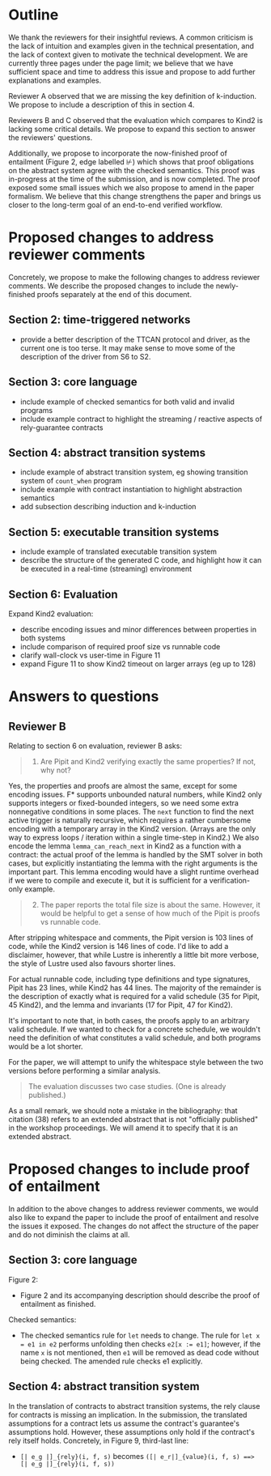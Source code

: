 # Outline

We thank the reviewers for their insightful reviews.
A common criticism is the lack of intuition and examples given in the technical presentation, and the lack of context given to motivate the technical development.
We are currently three pages under the page limit; we believe that we have sufficient space and time to address this issue and propose to add further explanations and examples.

Reviewer A observed that we are missing the key definition of k-induction.
We propose to include a description of this in section 4.

Reviewers B and C observed that the evaluation which compares to Kind2 is lacking some critical details.
We propose to expand this section to answer the reviewers' questions.

Additionally, we propose to incorporate the now-finished proof of entailment (Figure 2, edge labelled $\not\vdash$) which shows that proof obligations on the abstract system agree with the checked semantics.
This proof was in-progress at the time of the submission, and is now completed.
The proof exposed some small issues which we also propose to amend in the paper formalism.
We believe that this change strengthens the paper and brings us closer to the long-term goal of an end-to-end verified workflow.


# Proposed changes to address reviewer comments
Concretely, we propose to make the following changes to address reviewer comments.
We describe the proposed changes to include the newly-finished proofs separately at the end of this document.

## Section 2: time-triggered networks

* provide a better description of the TTCAN protocol and driver, as the current one is too terse. It may make sense to move some of the description of the driver from S6 to S2.

## Section 3: core language

* include example of checked semantics for both valid and invalid programs
* include example contract to highlight the streaming / reactive aspects of rely-guarantee contracts

## Section 4: abstract transition systems

* include example of abstract transition system, eg showing transition system of `count_when` program
* include example with contract instantiation to highlight abstraction semantics
* add subsection describing induction and k-induction

## Section 5: executable transition systems

* include example of translated executable transition system
* describe the structure of the generated C code, and highlight how it can be executed in a real-time (streaming) environment

## Section 6: Evaluation
Expand Kind2 evaluation:
* describe encoding issues and minor differences between properties in both systems
* include comparison of required proof size vs runnable code
* clarify wall-clock vs user-time in Figure 11
* expand Figure 11 to show Kind2 timeout on larger arrays (eg up to 128)

# Answers to questions

## Reviewer B

Relating to section 6 on evaluation, reviewer B asks:

> 1. Are Pipit and Kind2 verifying exactly the same properties? If not, why not?

Yes, the properties and proofs are almost the same, except for some encoding issues.
F* supports unbounded natural numbers, while Kind2 only supports integers or fixed-bounded integers, so we need some extra nonnegative conditions in some places.
The `next` function to find the next active trigger is naturally recursive, which requires a rather cumbersome encoding with a temporary array in the Kind2 version.
(Arrays are the only way to express loops / iteration within a single time-step in Kind2.)
We also encode the lemma `lemma_can_reach_next` in Kind2 as a function with a contract: the actual proof of the lemma is handled by the SMT solver in both cases, but explicitly instantiating the lemma with the right arguments is the important part.
This lemma encoding would have a slight runtime overhead if we were to compile and execute it, but it is sufficient for a verification-only example.

> 2.  The paper reports the total file size is about the same. However, it would be helpful to get a sense of how much of the Pipit is proofs vs runnable code.

After stripping whitespace and comments, the Pipit version is 103 lines of code, while the Kind2 version is 146 lines of code.
I'd like to add a disclaimer, however, that while Lustre is inherently a little bit more verbose, the style of Lustre used also favours shorter lines.

For actual runnable code, including type definitions and type signatures, Pipit has 23 lines, while Kind2 has 44 lines.
The majority of the remainder is the description of exactly what is required for a valid schedule (35 for Pipit, 45 Kind2), and the lemma and invariants (17 for Pipit, 47 for Kind2).

It's important to note that, in both cases, the proofs apply to an arbitrary valid schedule.
If we wanted to check for a concrete schedule, we wouldn't need the definition of what constitutes a valid schedule, and both programs would be a lot shorter.

For the paper, we will attempt to unify the whitespace style between the two versions before performing a similar analysis.

> The evaluation discusses two case studies. (One is already published.)

As a small remark, we should note a mistake in the bibliography: that citation (38) refers to an extended abstract that is not "officially published" in the workshop proceedings.
We will amend it to specify that it is an extended abstract.

# Proposed changes to include proof of entailment
In addition to the above changes to address reviewer comments, we would also like to expand the paper to include the proof of entailment and resolve the issues it exposed.
The changes do not affect the structure of the paper and do not diminish the claims at all.

## Section 3: core language

Figure 2:
* Figure 2 and its accompanying description should describe the proof of entailment as finished.

Checked semantics:
* The checked semantics rule for `let` needs to change.  The rule for `let x = e1 in e2` performs unfolding then checks `e2[x := e1]`; however, if the name `x` is not mentioned, then `e1` will be removed as dead code without being checked.  The amended rule checks e1 explicitly.

## Section 4: abstract transition system
In the translation of contracts to abstract transition systems, the rely clause for contracts is missing an implication.
In the submission, the translated assumptions for a contract lets us assume the contract's guarantee's assumptions hold.
However, these assumptions only hold if the contract's rely itself holds.
Concretely, in Figure 9, third-last line:
* `[| e_g |]_{rely}(i, f, s)` becomes `([| e_r|]_{value}(i, f, s) ==> [| e_g |]_{rely}(i, f, s))`
